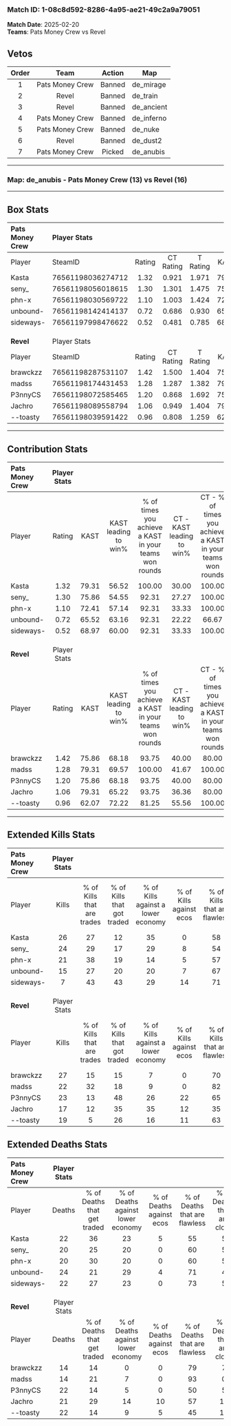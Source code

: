 ### Match ID: 1-08c8d592-8286-4a95-ae21-49c2a9a79051  
**Match Date**: 2025-02-20  
**Teams**: Pats Money Crew vs Revel  

## Vetos  

| Order | Team | Action | Map |
| :---: | :--: | :----: | --- |
| 1 | Pats Money Crew | Banned | de_mirage |
| 2 | Revel | Banned | de_train |
| 3 | Revel | Banned | de_ancient |
| 4 | Pats Money Crew | Banned | de_inferno |
| 5 | Pats Money Crew | Banned | de_nuke |
| 6 | Revel | Banned | de_dust2 |
| 7 | Pats Money Crew | Picked | de_anubis |

---  

### **Map**: de_anubis - Pats Money Crew (13) vs Revel (16)  
---  

## Box Stats  

| **Pats Money Crew** | Player Stats      |        |           |          |       |      |       |         |        |      |     |
| :- | :- | :-: | :-: | :-: | :-: | :-: | :-: | :-: | :-: | :-: | :-: |
| Player              | SteamID           | Rating | CT Rating | T Rating | KAST  | ADR  | Kills | Assists | Deaths | K/D  | HS% |
| Kasta               | 76561198036274712 |  1.32  |   0.921   |  1.971   | 79.31 | 94.1 |  26   |    1    |   22   | 1.18 | 53  |
| seny_               | 76561198056018615 |  1.30  |   1.301   |  1.475   | 75.86 | 92.7 |  24   |   11    |   20   | 1.20 | 50  |
| phn-x               | 76561198030569722 |  1.10  |   1.003   |  1.424   | 72.41 | 71.5 |  21   |    7    |   20   | 1.05 | 38  |
| unbound-            | 76561198142414137 |  0.72  |   0.686   |  0.930   | 65.52 | 51.4 |  15   |    3    |   24   | 0.63 | 33  |
| sideways-           | 76561197998476622 |  0.52  |   0.481   |  0.785   | 68.97 | 40.1 |   7   |    7    |   22   | 0.32 | 57  |
|                     |                   |        |           |          |       |      |       |         |        |      |     |
|                     |                   |        |           |          |       |      |       |         |        |      |     |
|                     |                   |        |           |          |       |      |       |         |        |      |     |
| **Revel**           | Player Stats      |        |           |          |       |      |       |         |        |      |     |
| Player              | SteamID           | Rating | CT Rating | T Rating | KAST  | ADR  | Kills | Assists | Deaths | K/D  | HS% |
| brawckzz            | 76561198287531107 |  1.42  |   1.500   |  1.404   | 75.86 | 75.1 |  27   |    4    |   14   | 1.93 | 33  |
| madss               | 76561198174431453 |  1.28  |   1.287   |  1.382   | 79.31 | 66.9 |  22   |    9    |   14   | 1.57 | 59  |
| P3nnyCS             | 76561198072585465 |  1.20  |   0.868   |  1.692   | 75.86 | 85.0 |  23   |   10    |   22   | 1.05 | 26  |
| Jachro              | 76561198089558794 |  1.06  |   0.949   |  1.404   | 79.31 | 81.1 |  17   |   11    |   21   | 0.81 | 47  |
| --toasty            | 76561198039591422 |  0.96  |   0.808   |  1.259   | 62.07 | 82.3 |  19   |    7    |   22   | 0.86 | 63  |
---  

## Contribution Stats  

| **Pats Money Crew** | Player Stats |       |                      |                                                        |                           |                                                             |                          |                                                            |
| :- | :-: | :-: | :-: | :-: | :-: | :-: | :-: | :-: |
| Player              |    Rating    | KAST  | KAST leading to win% | % of times you achieve a KAST in your teams won rounds | CT - KAST leading to win% | CT - % of times you achieve a KAST in your teams won rounds | T - KAST leading to win% | T - % of times you achieve a KAST in your teams won rounds |
| Kasta               |     1.32     | 79.31 |        56.52         |                         100.00                         |           30.00           |                           100.00                            |          76.92           |                           100.00                           |
| seny_               |     1.30     | 75.86 |        54.55         |                         92.31                          |           27.27           |                           100.00                            |          81.82           |                           90.00                            |
| phn-x               |     1.10     | 72.41 |        57.14         |                         92.31                          |           33.33           |                           100.00                            |          75.00           |                           90.00                            |
| unbound-            |     0.72     | 65.52 |        63.16         |                         92.31                          |           22.22           |                            66.67                            |          100.00          |                           100.00                           |
| sideways-           |     0.52     | 68.97 |        60.00         |                         92.31                          |           33.33           |                           100.00                            |          81.82           |                           90.00                            |
|                     |              |       |                      |                                                        |                           |                                                             |                          |                                                            |
|                     |              |       |                      |                                                        |                           |                                                             |                          |                                                            |
|                     |              |       |                      |                                                        |                           |                                                             |                          |                                                            |
| **Revel**           | Player Stats |       |                      |                                                        |                           |                                                             |                          |                                                            |
| Player              |    Rating    | KAST  | KAST leading to win% | % of times you achieve a KAST in your teams won rounds | CT - KAST leading to win% | CT - % of times you achieve a KAST in your teams won rounds | T - KAST leading to win% | T - % of times you achieve a KAST in your teams won rounds |
| brawckzz            |     1.42     | 75.86 |        68.18         |                         93.75                          |           40.00           |                            80.00                            |          91.67           |                           100.00                           |
| madss               |     1.28     | 79.31 |        69.57         |                         100.00                         |           41.67           |                           100.00                            |          100.00          |                           100.00                           |
| P3nnyCS             |     1.20     | 75.86 |        68.18         |                         93.75                          |           40.00           |                            80.00                            |          91.67           |                           100.00                           |
| Jachro              |     1.06     | 79.31 |        65.22         |                         93.75                          |           36.36           |                            80.00                            |          91.67           |                           100.00                           |
| --toasty            |     0.96     | 62.07 |        72.22         |                         81.25                          |           55.56           |                           100.00                            |          88.89           |                           72.73                            |
---  

## Extended Kills Stats  

| **Pats Money Crew** | Player Stats |                            |                            |                                    |                         |                              |                                 |                                       |                    |           |
| :- | :-: | :-: | :-: | :-: | :-: | :-: | :-: | :-: | :-: | :-: |
| Player              |    Kills     | % of Kills that are trades | % of Kills that got traded | % of Kills against a lower economy | % of Kills against ecos | % of Kills that are flawless | % of Kills that are close duels | % of Kills that are assisted by flash | Pistol Round Kills | AWP Kills |
| Kasta               |      26      |             27             |             12             |                 35                 |            0            |              58              |                0                |                  15                   |         2          |     4     |
| seny_               |      24      |             29             |             17             |                 29                 |            8            |              54              |                8                |                   0                   |         2          |     0     |
| phn-x               |      21      |             38             |             19             |                 14                 |            5            |              57              |               10                |                   0                   |         1          |     0     |
| unbound-            |      15      |             27             |             20             |                 20                 |            7            |              67              |               20                |                   0                   |         0          |     0     |
| sideways-           |      7       |             43             |             43             |                 29                 |           14            |              71              |               14                |                  14                   |         1          |     0     |
|                     |              |                            |                            |                                    |                         |                              |                                 |                                       |                    |           |
|                     |              |                            |                            |                                    |                         |                              |                                 |                                       |                    |           |
|                     |              |                            |                            |                                    |                         |                              |                                 |                                       |                    |           |
| **Revel**           | Player Stats |                            |                            |                                    |                         |                              |                                 |                                       |                    |           |
| Player              |    Kills     | % of Kills that are trades | % of Kills that got traded | % of Kills against a lower economy | % of Kills against ecos | % of Kills that are flawless | % of Kills that are close duels | % of Kills that are assisted by flash | Pistol Round Kills | AWP Kills |
| brawckzz            |      27      |             15             |             15             |                 7                  |            0            |              70              |                0                |                   0                   |         4          |    13     |
| madss               |      22      |             32             |             18             |                 9                  |            0            |              82              |                0                |                   5                   |         2          |     0     |
| P3nnyCS             |      23      |             13             |             48             |                 26                 |           22            |              65              |                4                |                   0                   |         1          |     0     |
| Jachro              |      17      |             12             |             35             |                 35                 |           12            |              35              |               12                |                  12                   |         0          |     1     |
| --toasty            |      19      |             5              |             26             |                 16                 |           11            |              63              |               11                |                   0                   |         3          |     1     |
## Extended Deaths Stats  

| **Pats Money Crew** | Player Stats |                             |                                   |                          |                               |                            |                           |               |
| :- | :-: | :-: | :-: | :-: | :-: | :-: | :-: | :-: |
| Player              |    Deaths    | % of Deaths that get traded | % of Deaths against lower economy | % of Deaths against ecos | % of Deaths that are flawless | % of Deaths that are close | % of Deaths while blinded | Deaths to AWP |
| Kasta               |      22      |             36              |                23                 |            5             |              55               |             5              |             5             |       3       |
| seny_               |      20      |             25              |                20                 |            0             |              60               |             5              |             5             |       0       |
| phn-x               |      20      |             30              |                20                 |            0             |              60               |             5              |             0             |       1       |
| unbound-            |      24      |             21              |                29                 |            4             |              71               |             4              |             4             |       7       |
| sideways-           |      22      |             27              |                23                 |            0             |              73               |             5              |             0             |       4       |
|                     |              |                             |                                   |                          |                               |                            |                           |               |
|                     |              |                             |                                   |                          |                               |                            |                           |               |
|                     |              |                             |                                   |                          |                               |                            |                           |               |
| **Revel**           | Player Stats |                             |                                   |                          |                               |                            |                           |               |
| Player              |    Deaths    | % of Deaths that get traded | % of Deaths against lower economy | % of Deaths against ecos | % of Deaths that are flawless | % of Deaths that are close | % of Deaths while blinded | Deaths to AWP |
| brawckzz            |      14      |             14              |                 0                 |            0             |              79               |             7              |             0             |       0       |
| madss               |      14      |             21              |                 7                 |            0             |              93               |             0              |             7             |       2       |
| P3nnyCS             |      22      |             14              |                 5                 |            0             |              50               |             5              |             5             |       0       |
| Jachro              |      21      |             29              |                14                 |            10            |              57               |             10             |            10             |       0       |
| --toasty            |      22      |             14              |                 9                 |            5             |              45               |             18             |             5             |       2       |
